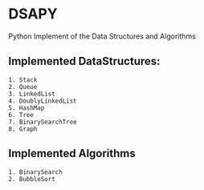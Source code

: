# DSAPY

Python Implement of the Data Structures and Algorithms

## Implemented DataStructures:
    1. Stack
    2. Queue
    3. LinkedList
    4. DoublyLinkedList
    5. HashMap
    6. Tree
    7. BinarySearchTree
    8. Graph

## Implemented Algorithms
    1. BinarySearch
    2. BubbleSort
